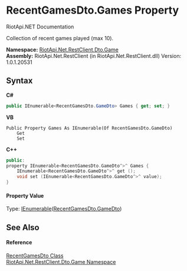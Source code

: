 # RecentGamesDto.Games Property 
RiotApi.NET Documentation 

Collection of recent games played (max 10).

**Namespace:**&nbsp;<a href="8f950157-2c97-623b-3bf4-ac8c4c87be7b">RiotApi.Net.RestClient.Dto.Game</a><br />**Assembly:**&nbsp;RiotApi.Net.RestClient (in RiotApi.Net.RestClient.dll) Version: 1.0.1.20531

## Syntax

**C#**<br />
``` C#
public IEnumerable<RecentGamesDto.GameDto> Games { get; set; }
```

**VB**<br />
``` VB
Public Property Games As IEnumerable(Of RecentGamesDto.GameDto)
	Get
	Set
```

**C++**<br />
``` C++
public:
property IEnumerable<RecentGamesDto.GameDto^>^ Games {
	IEnumerable<RecentGamesDto.GameDto^>^ get ();
	void set (IEnumerable<RecentGamesDto.GameDto^>^ value);
}
```


#### Property Value
Type: <a href="http://msdn2.microsoft.com/en-us/library/9eekhta0" target="_blank">IEnumerable</a>(<a href="ca940ab4-a2c1-e5bd-a95d-1ef1c96be808">RecentGamesDto.GameDto</a>)

## See Also


#### Reference
<a href="b2b5a36a-d69d-cb29-a30e-8f1845837805">RecentGamesDto Class</a><br /><a href="8f950157-2c97-623b-3bf4-ac8c4c87be7b">RiotApi.Net.RestClient.Dto.Game Namespace</a><br />